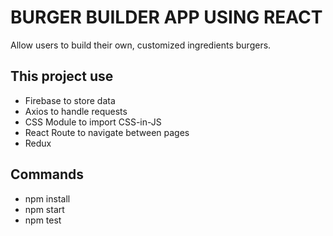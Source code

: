# BURGER BUILDER APP USING REACT
Allow users to build their own, customized ingredients burgers.

## This project use
* Firebase to store data
* Axios to handle requests
* CSS Module to import CSS-in-JS
* React Route to navigate between pages
* Redux

## Commands
* npm install
* npm start
* npm test

